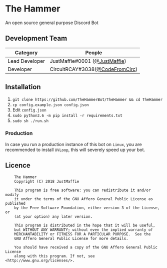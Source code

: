 # The Hammer
An open source general purpose Discord Bot

## Development Team
Category            | People
------------------- | --------------------------
Lead Developer      | JustMaffie#0001 ([@JustMaffie](https://github.com/JustMaffie))
Developer           | CircuitRCAY#3038([@CodeFromCirc](https://github.com/CodeFromCirc))

## Installation
1. `git clone https://github.com/TheHammerBot/TheHammer && cd TheHammer`
1. `cp config.example.json config.json`
1. Edit `config.json`
1. `sudo python3.6 -m pip install -r requirements.txt`
1. `sudo sh ./run.sh`

### Production
In case you run a production instance of this bot on `Linux`, you are recommended to install `UVLoop`, this will severely speed up your bot.

## Licence

```
    The Hammer
    Copyright (C) 2018 JustMaffie

    This program is free software: you can redistribute it and/or modify
    it under the terms of the GNU Affero General Public License as published
    by the Free Software Foundation, either version 3 of the License, or
    (at your option) any later version.

    This program is distributed in the hope that it will be useful,
    but WITHOUT ANY WARRANTY; without even the implied warranty of
    MERCHANTABILITY or FITNESS FOR A PARTICULAR PURPOSE.  See the
    GNU Affero General Public License for more details.

    You should have received a copy of the GNU Affero General Public License
    along with this program. If not, see <http://www.gnu.org/licenses/>.
```